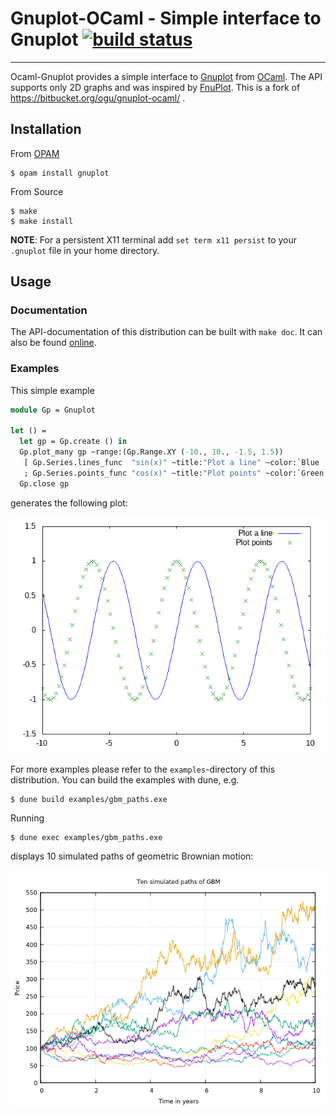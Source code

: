 # Gnuplot-OCaml - Simple interface to Gnuplot [![build status](https://travis-ci.org/c-cube/ocaml-gnuplot.svg?branch=master)](https://travis-ci.org/c-cube/ocaml-gnuplot)

---------------------------------------------------------------------------

Ocaml-Gnuplot provides a simple interface to [Gnuplot](http://www.gnuplot.info)
from [OCaml](http://www.ocaml.org).  The API supports only 2D graphs and was
inspired by [FnuPlot](https://github.com/fsprojects/FnuPlot).
This is a fork of https://bitbucket.org/ogu/gnuplot-ocaml/ .

## Installation

From [OPAM](http://opam.ocaml.org)

    $ opam install gnuplot

From Source

    $ make
    $ make install

**NOTE**: For a persistent X11 terminal add  `set term x11 persist` to your
`.gnuplot` file in your home directory.

## Usage

### Documentation

The API-documentation of this distribution can be built with `make doc`.
It can also be found [online](http://ogu.bitbucket.io/gnuplot-ocaml/api/).

### Examples

This simple example

```ocaml
module Gp = Gnuplot

let () =
  let gp = Gp.create () in
  Gp.plot_many gp ~range:(Gp.Range.XY (-10., 10., -1.5, 1.5))
   [ Gp.Series.lines_func  "sin(x)" ~title:"Plot a line" ~color:`Blue
   ; Gp.Series.points_func "cos(x)" ~title:"Plot points" ~color:`Green ];
  Gp.close gp
```

generates the following plot:

![Simple Plot](./assets/simple_plot.png)

For more examples please refer to the `examples`-directory of this
distribution.  You can build the examples with dune, e.g.

```
$ dune build examples/gbm_paths.exe
```

Running

```
$ dune exec examples/gbm_paths.exe
```

displays 10 simulated paths of geometric Brownian motion:

![GBM Paths](./assets/gbm_paths.png)


